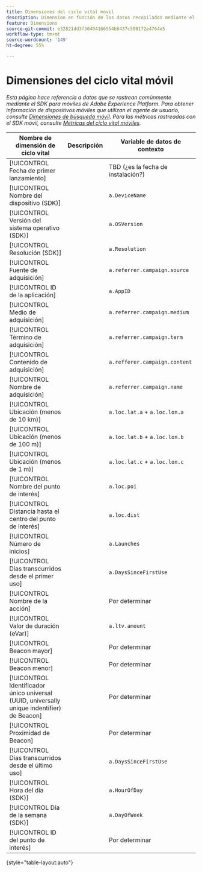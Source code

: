 ```yaml
---
title: Dimensiones del ciclo vital móvil
description: Dimension en función de los datos recopilados mediante el SDK para móviles.
feature: Dimensions
source-git-commit: e32821dd3f30404166554b8437c508172e4764e5
workflow-type: tm+mt
source-wordcount: '149'
ht-degree: 55%

---
```


# Dimensiones del ciclo vital móvil

*Esta página hace referencia a datos que se rastrean comúnmente mediante el SDK para móviles de Adobe Experience Platform. Para obtener información de dispositivos móviles que utilizan el agente de usuario, consulte [Dimensiones de búsqueda móvil](mobile-dimensions.md). Para las métricas rastreadas con el SDK móvil, consulte [Métricas del ciclo vital móviles](../metrics/lifecycle-metrics.md).*

| Nombre de dimensión de ciclo vital | Descripción | Variable de datos de contexto |
| --- | --- | --- |
| [!UICONTROL Fecha de primer lanzamiento] | | TBD (¿es la fecha de instalación?) |
| [!UICONTROL Nombre del dispositivo (SDK)] | | `a.DeviceName` |
| [!UICONTROL Versión del sistema operativo (SDK)] | | `a.OSVersion` |
| [!UICONTROL Resolución (SDK)] | | `a.Resolution` |
| [!UICONTROL Fuente de adquisición] | | `a.referrer.campaign.source` |
| [!UICONTROL ID de la aplicación] | | `a.AppID` |
| [!UICONTROL Medio de adquisición] | | `a.referrer.campaign.medium` |
| [!UICONTROL Término de adquisición] | | `a.referrer.campaign.term` |
| [!UICONTROL Contenido de adquisición] | | `a.refferer.campaign.content` |
| [!UICONTROL Nombre de adquisición] | | `a.referrer.campaign.name` |
| [!UICONTROL Ubicación (menos de 10 km)] | | `a.loc.lat.a` + `a.loc.lon.a` |
| [!UICONTROL Ubicación (menos de 100 m)] | | `a.loc.lat.b` + `a.loc.lon.b` |
| [!UICONTROL Ubicación (menos de 1 m)] | | `a.loc.lat.c` + `a.loc.lon.c` |
| [!UICONTROL Nombre del punto de interés] | | `a.loc.poi` |
| [!UICONTROL Distancia hasta el centro del punto de interés] | | `a.loc.dist` |
| [!UICONTROL Número de inicios] | | `a.Launches` |
| [!UICONTROL Días transcurridos desde el primer uso] | | `a.DaysSinceFirstUse` |
| [!UICONTROL Nombre de la acción] | | Por determinar |
| [!UICONTROL Valor de duración (eVar)] | | `a.ltv.amount` |
| [!UICONTROL Beacon mayor] | | Por determinar |
| [!UICONTROL Beacon menor] | | Por determinar |
| [!UICONTROL Identificador único universal (UUID, universally unique indentifier) de Beacon] | | Por determinar |
| [!UICONTROL Proximidad de Beacon] | | Por determinar |
| [!UICONTROL Días transcurridos desde el último uso] | | `a.DaysSinceFirstUse` |
| [!UICONTROL Hora del día (SDK)] | | `a.HourOfDay` |
| [!UICONTROL Día de la semana (SDK)] | | `a.DayOfWeek` |
| [!UICONTROL ID del punto de interés] | | Por determinar |

{style="table-layout:auto"}

<!-- Missing: Install Date -->
